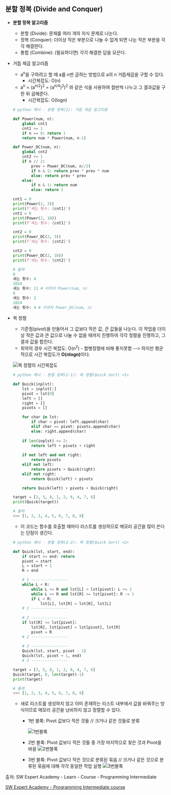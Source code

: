 ## 분할 정복 (Divide and Conquer)

- <strong>분할 정복 알고리즘</strong>
  - 분할 (Divide): 문제를 여러 개의 자식 문제로 나눈다.
  - 정복 (Conquer): 더이상 작은 부분으로 나눌 수 없게 되면 나눈 작은 부분을 각각 해결한다.
  - 통합 (Combine): (필요하다면) 각각 해결한 답을 모은다.



- 거듭 제곱 알고리즘

  - a<sup>n</sup>을 구하려고 할 때 a를 n번 곱하는 방법으로 a의 n 거듭제곱을 구할 수 있다. 
    - 시간복잡도: O(n)
  - a<sup>n</sup> = (a<sup>n/2</sup>)<sup>2</sup> = (a<sup>n/4</sup>)<sup>2</sup>)<sup>2</sup> 와 같은 식을 사용하여 절반씩 나누고 그 결과값을 구한 뒤 곱해준다.
    - 시간복잡도: O(logn)

  ```python
  # python 예시 - 분할 정복(1): 거듭 제곱 알고리즘
  
  def Power(num, n):
      global cnt1
      cnt1 += 1
      if n == 0: return 1
      return num * Power(num, n-1)
  
  def Power_DC(num, n):
      global cnt2
      cnt2 += 1
      if n // 2:
          prev = Power_DC(num, n//2)
          if n & 1: return prev * prev * num
          else: return prev * prev
      else:
          if n & 1: return num
          else: return 1
  
  cnt1 = 0
  print(Power(2, 3))
  print(f'세는 횟수: {cnt1}')
  cnt1 = 0
  print(Power(2, 10))
  print(f'세는 횟수: {cnt1}')
  
  cnt2 = 0
  print(Power_DC(2, 3))
  print(f'세는 횟수: {cnt2}')
  
  cnt2 = 0
  print(Power_DC(2, 10))
  print(f'세는 횟수: {cnt2}')
  
  # 출력
  8
  세는 횟수: 4 
  1024
  세는 횟수: 11 # 이까지 Power(num, n)
  8
  세는 횟수: 2 
  1024
  세는 횟수: 4 # 이까지 Power_DC(num, n)
  ```

  

- 퀵 정렬
  - 기준점(pivot)을 만들어서 그 값보다 작은 값, 큰 값들을 나눈다. 이 작업을 더이상 작은 값과 큰 값으로 나눌 수 없을 때까지 진행하여 각각 정렬을 진행하고, 그 결과 값을 합친다.
  - 최악의 경우 시간 복잡도: O(n<sup>2</sup>) - 합병정렬에 비해 좋지못함
    --> 하지만 평균적으로 시간 복잡도가 <strong>O(nlogn)</strong>이다.

  ![퀵 정렬의 시간복잡도](https://i.ibb.co/gPC9Cj8/quicksort.jpg)

  ```python
  # python 예시 - 분할 정복(2-1): 퀵 정렬(Quick Sort) <1>
  
  def Quick(inplst):
      lst = inplst[:]
      pivot = lst[0]
      left = []
      right = []
      pivots = []
  
      for char in lst:
          if char < pivot: left.append(char)
          elif char == pivot: pivots.append(char)
          else: right.append(char)
      
      if len(inplst) <= 2:
          return left + pivots + right
      
      if not left and not right:
          return pivots
      elif not left:
          return pivots + Quick(right)
      elif not right:
          return Quick(left) + pivots
  
      return Quick(left) + pivots + Quick(right)

  target = [3, 5, 8, 1, 2, 9, 4, 7, 6]
  print(Quick(target))

  # 출력
  >>> [1, 2, 3, 4, 5, 6, 7, 8, 9]
  
  ```
  


  - 이 코드는 함수를 호출할 때마다 리스트를 생성하므로 메모리 공간을 많이 쓴다는 단점이 생긴다.

  ```python
  # python 예시 - 분할 정복(2-2): 퀵 정렬(Quick Sort) <2>
  
  def Quick(lst, start, end):
      if start >= end: return
      pivot = start
      L = start + 1
      R = end
  
      # 1 ----------------
      while L < R:        
          while L <= R and lst[L] < lst[pivot]: L += 1
          while L <= R and lst[R] >= lst[pivot]: R -= 1
          if L < R:
              lst[L], lst[R] = lst[R], lst[L]
      # 1 ----------------
      
      # 2 ----------------
      if lst[R] <= lst[pivot]:
          lst[R], lst[pivot] = lst[pivot], lst[R]
          pivot = R
      # 2 ----------------
      
      # 3 ----------------
      Quick(lst, start, pivot - 1)
      Quick(lst, pivot + 1, end)
      # 3 ----------------
  
  target = [3, 5, 8, 1, 2, 9, 4, 7, 6]
  Quick(target, 0, len(target)-1)
  print(target)
  
  # 출력
  >>> [1, 2, 3, 4, 5, 6, 7, 8, 9]
  ```

  - 새로 리스트를 생성하지 않고 이미 존재하는 리스트 내부에서 값을 바꿔주는 방식이므로 메모리 공간을 낭비하지 않고 정렬할 수 있다.
  
    - 1번 블록: Pivot 값보다 작은 것들 // 크거나 같은 것들로 분류
    
      ![1번블록](https://i.ibb.co/ZWbgn6v/quickcode1.jpg)
    
    - 2번 블록: Pivot 값보다 작은 것들 중 가장 마지막으로 찾은 것과 Pivot을 바꿈
      ![2번블록](https://i.ibb.co/pL0dSVf/quickcode2.jpg)
    
    - 3번 블록: Pivot 값보다 작은 것으로 분류된 묶음 // 크거나 같은 것으로 분류된 묶음에 대해 각각 동일한 작업 실행
      ![3번블록](https://i.ibb.co/mS3WT6F/quickcode3.jpg)










출처: SW Expert Academy - Learn - Course - Programming Intermediate

[SW Expert Academy - Programming Intermediate course](https://swexpertacademy.com/main/learn/course/subjectList.do?courseId=AVuPDN86AAXw5UW6)